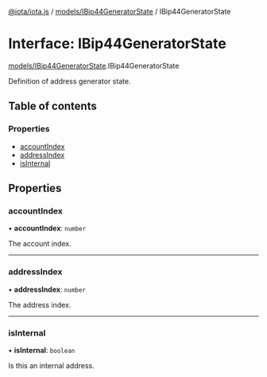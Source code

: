[@iota/iota.js](../README.md) / [models/IBip44GeneratorState](../modules/models_IBip44GeneratorState.md) / IBip44GeneratorState

# Interface: IBip44GeneratorState

[models/IBip44GeneratorState](../modules/models_IBip44GeneratorState.md).IBip44GeneratorState

Definition of address generator state.

## Table of contents

### Properties

- [accountIndex](models_IBip44GeneratorState.IBip44GeneratorState.md#accountindex)
- [addressIndex](models_IBip44GeneratorState.IBip44GeneratorState.md#addressindex)
- [isInternal](models_IBip44GeneratorState.IBip44GeneratorState.md#isinternal)

## Properties

### accountIndex

• **accountIndex**: `number`

The account index.

___

### addressIndex

• **addressIndex**: `number`

The address index.

___

### isInternal

• **isInternal**: `boolean`

Is this an internal address.
